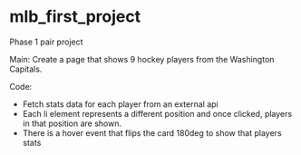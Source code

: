 # mlb_first_project

Phase 1 pair project

Main:
Create a page that shows 9 hockey players from the Washington Capitals.

Code:

- Fetch stats data for each player from an external api
- Each li element represents a different position and once clicked, players in that position are shown.
- There is a hover event that flips the card 180deg to show that players stats
